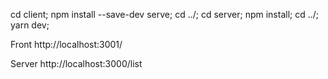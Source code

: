 cd client; npm install --save-dev serve;
cd ../;
cd server; npm install;
cd ../;
yarn dev;

Front
http://localhost:3001/

Server
http://localhost:3000/list